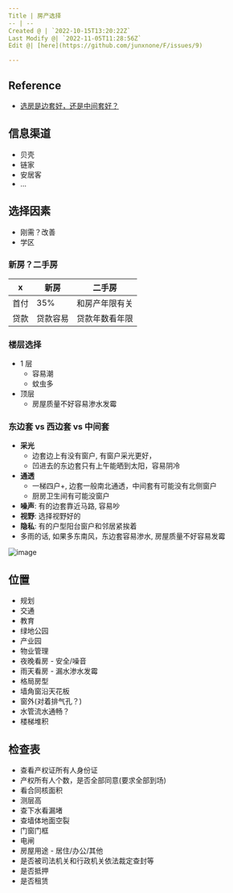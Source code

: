 ```yaml
---
Title | 房产选择
-- | --
Created @ | `2022-10-15T13:20:22Z`
Last Modify @| `2022-11-05T11:28:56Z`
Edit @| [here](https://github.com/junxnone/F/issues/9)

---
```

## Reference

- [选房是边套好，还是中间套好？](https://zhuanlan.zhihu.com/p/55104445)

## 信息渠道

- 贝壳
- 链家
- 安居客
- ...

## 选择因素

- 刚需？改善
- 学区

### 新房？二手房

x | 新房 | 二手房
-- | -- | --
首付 | 35% | 和房产年限有关
贷款 | 贷款容易 | 贷款年数看年限

### 楼层选择

- 1 层
  - 容易潮 
  - 蚊虫多
- 顶层
  - 房屋质量不好容易渗水发霉


### 东边套 vs 西边套 vs 中间套

- **采光**
  - 边套边上有没有窗户, 有窗户采光更好，
  - 凹进去的东边套只有上午能晒到太阳，容易阴冷
- **通透**
  - 一梯四户+, 边套一般南北通透，中间套有可能没有北侧窗户
  - 厨房卫生间有可能没窗户
- **噪声**: 有的边套靠近马路, 容易吵
- **视野**: 选择视野好的
- **隐私**: 有的户型阳台窗户和邻居紧挨着
- 多雨的话, 如果多东南风，东边套容易渗水, 房屋质量不好容易发霉

![image](https://user-images.githubusercontent.com/2216970/200117136-37977192-0af8-4231-97aa-682e2dec7c5c.png)


## 位置

- 规划
- 交通
- 教育
- 绿地公园
- 产业园
- 物业管理
- 夜晚看房 - 安全/噪音
- 雨天看房 - 漏水渗水发霉
- 格局房型
- 墙角窗沿天花板
- 窗外(对着排气孔？)
- 水管流水通畅？
- 楼梯堆积


## 检查表

- 查看产权证所有人身份证
- 产权所有人个数，是否全部同意(要求全部到场)
- 看合同核面积
- 测层高
- 查下水看漏堵
- 查墙体地面空裂
- 门窗门框
- 电闸
- 房屋用途 - 居住/办公/其他
- 是否被司法机关和行政机关依法裁定查封等
- 是否抵押
- 是否租赁



